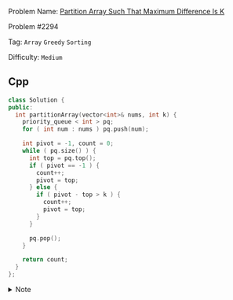 Problem Name: [Partition Array Such That Maximum Difference Is K](https://leetcode.com/problems/partition-array-such-that-maximum-difference-is-k/description/)

Problem #2294

Tag: `Array` `Greedy` `Sorting`

Difficulty: `Medium`

## Cpp

```cpp
class Solution {
public:
  int partitionArray(vector<int>& nums, int k) {
    priority_queue < int > pq;
    for ( int num : nums ) pq.push(num);

    int pivot = -1, count = 0;
    while ( pq.size() ) {
      int top = pq.top();
      if ( pivot == -1 ) {
        count++;
        pivot = top;
      } else {
        if ( pivot - top > k ) {
          count++;
          pivot = top;
        }
      }

      pq.pop();
    }

    return count;
  }
};
```

<details>
  <summary>Note</summary>
  <li>Store <code>nums</code> to <code>priority_queue</code></li>
  <li>Increase <code>count</code> by <code>1</code> only for first element of <code>priority_queue</code> & <code>pivot - top > k</code></li>
  <li>Mension, <code>pivot</code> is last sequence's minimum value & <code>top</code> is the current value of <code>priority_queue</code></li>
</details>
